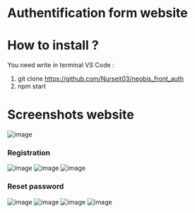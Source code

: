 # Authentification form website
# How to install ?
You need write in terminal VS Code :
1) git clone https://github.com/Nurseit03/neobis_front_auth
2) npm start

# Screenshots website
![image](https://github.com/Nurseit03/neobis_front_auth/assets/66901719/d06b3c99-9c4d-440c-a0aa-572624aca260)
### Registration
![image](https://github.com/Nurseit03/neobis_front_auth/assets/66901719/80dacde4-28c2-4157-a3e0-f9633aaa556b)
![image](https://github.com/Nurseit03/neobis_front_auth/assets/66901719/3bf33da8-077e-489c-8d1a-33754aa6ede2)
![image](https://github.com/Nurseit03/neobis_front_auth/assets/66901719/d5081790-c275-4d5d-9ba9-baab328fdb5d)
### Reset password
![image](https://github.com/Nurseit03/neobis_front_auth/assets/66901719/c450b9ed-66d1-4d57-a940-31fdec8cc51d)
![image](https://github.com/Nurseit03/neobis_front_auth/assets/66901719/75140b08-5cb4-46c9-9cf5-cef92d124b83)
![image](https://github.com/Nurseit03/neobis_front_auth/assets/66901719/18788b1b-312c-4f17-b415-8466591c2f97)
![image](https://github.com/Nurseit03/neobis_front_auth/assets/66901719/44602daf-ace1-43e7-9262-6cc6f5ce1751)

